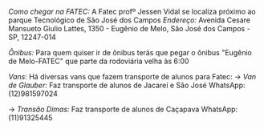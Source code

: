 
*Como chegar na FATEC:*
A Fatec profº Jessen Vidal se localiza próximo ao parque Tecnológico de São José dos Campos
*Endereço:* Avenida Cesare Mansueto Giulio Lattes, 1350 - Eugênio de Melo, São José dos Campos - SP, 12247-014

*Ônibus:* Para quem quiser ir de ônibus terás que pegar o ônibus "Eugênio de Melo-FATEC" que parte da rodoviária velha às 6:00

*Vans:* Há diversas vans que fazem transporte de alunos para Fatec:
-> *Van de Glauber:* Faz transporte de alunos de Jacareí e São José
    WhatsApp: (12)981597024

-> *Transão Dimas:* Faz transporte de alunos de Caçapava
    WhatsApp: (11)91325445
